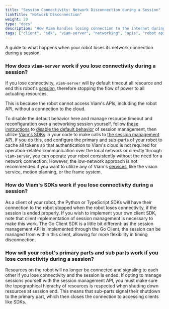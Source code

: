 ```yaml
---
title: "Session Connectivity: Network Disconnection during a Session"
linkTitle: "Network Disconnection"
weight: 20
type: "docs"
description: "How Viam handles losing connection to the internet during a robot session."
tags: ["client", "sdk", "viam-server", "networking", "apis", "robot api", "session"]
---
```


A guide to what happens when your robot loses its network connection during a session.

### How does `viam-server` work if you lose connectivity during a session?

If you lose connectivity, `viam-server` will by default timeout all resource and end this robot's [*session*](/program/apis/sessions/), therefore stopping the flow of power to all actuating resources.

This is because the robot cannot access Viam's APIs, including the robot API, without a connection to the cloud.

To disable the default behavior here and manage resource timeout and reconfiguration over a networking session yourself, follow [these instructions](/program/apis/sessions/) to [disable the default behavior](/program/apis/sessions/#disable-default-session-management) of session management, then utilize [Viam's SDKs](/program/) in your code to make calls to [the session management API](https://pkg.go.dev/go.viam.com/rdk/session#hdr-API).
If you do this, and configure the primary and sub-parts of your robot to cache all tokens so that authentication to Viam's cloud is not required for operation-related communication over the local network or directly through `viam-server`, you can operate your robot consistently without the need for a network connection.
However, the low-network approach is not recommended if you want to utilize any of Viam's [services](/services/), like the vision service, motion planning, or the frame system.

### How do Viam's SDKs work if you lose connectivity during a session?

As a client of your robot, the Python or TypeScript SDKs will have their connection to the robot stopped when the robot loses connectivity, if the session is ended properly.
If you wish to implement your own client SDK, note that client implementation of session management is necessary to make this work.
The Go Client SDK is a little bit different: as the session management API is implemented through the Go Client, the session can be managed from within this client, allowing for more flexibility in timing disconnection.

### How will your robot's primary parts and sub parts work if you lose connectivity during a session?

Resources on the robot will no longer be connected and signaling to each other if you lose connectivity and the session is ended.
If opting to manage sessions yourself with the session management API, you must make sure the topographical hierachy of resources is respected when shutting down resources at session end.
This means that sub-parts signal their shutdown to the primary part, which then closes the connection to accessing clients like SDKs.
